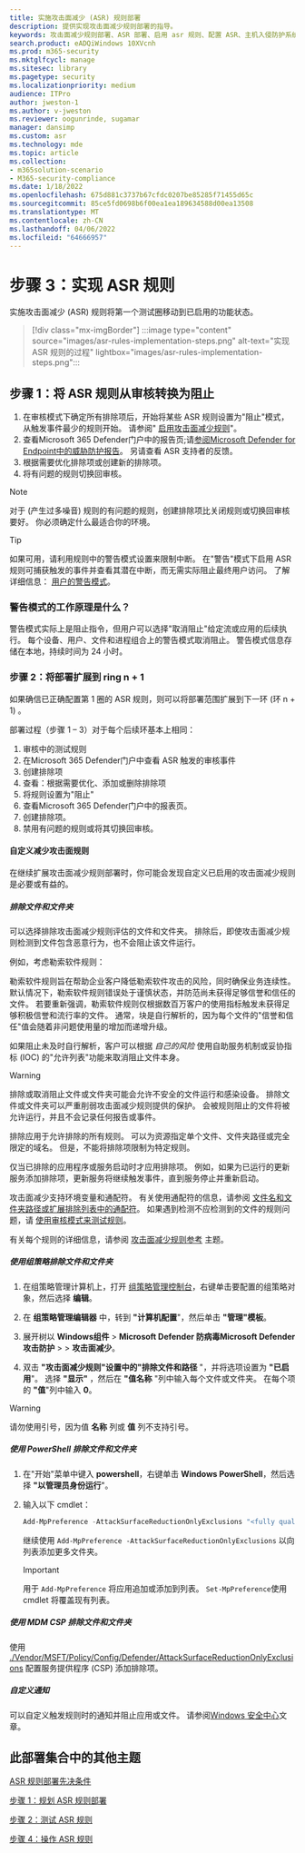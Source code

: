 ```yaml
---
title: 实施攻击面减少 (ASR) 规则部署
description: 提供实现攻击面减少规则部署的指导。
keywords: 攻击面减少规则部署、ASR 部署、启用 asr 规则、配置 ASR、主机入侵防护系统、保护规则、防攻击规则、反攻击规则、攻击规则、感染预防规则、Microsoft Defender for Endpoint、配置 ASR 规则
search.product: eADQiWindows 10XVcnh
ms.prod: m365-security
ms.mktglfcycl: manage
ms.sitesec: library
ms.pagetype: security
ms.localizationpriority: medium
audience: ITPro
author: jweston-1
ms.author: v-jweston
ms.reviewer: oogunrinde, sugamar
manager: dansimp
ms.custom: asr
ms.technology: mde
ms.topic: article
ms.collection:
- m365solution-scenario
- M365-security-compliance
ms.date: 1/18/2022
ms.openlocfilehash: 675d881c3737b67cfdc0207be85285f71455d65c
ms.sourcegitcommit: 85ce5fd0698b6f00ea1ea189634588d00ea13508
ms.translationtype: MT
ms.contentlocale: zh-CN
ms.lasthandoff: 04/06/2022
ms.locfileid: "64666957"
---
```

# <a name="step-3-implement-asr-rules"></a>步骤 3：实现 ASR 规则

实施攻击面减少 (ASR) 规则将第一个测试圈移动到已启用的功能状态。

> [!div class="mx-imgBorder"]
> :::image type="content" source="images/asr-rules-implementation-steps.png" alt-text="实现 ASR 规则的过程" lightbox="images/asr-rules-implementation-steps.png":::
  

## <a name="step-1-transition-asr-rules-from-audit-to-block"></a>步骤 1：将 ASR 规则从审核转换为阻止

1. 在审核模式下确定所有排除项后，开始将某些 ASR 规则设置为"阻止"模式，从触发事件最少的规则开始。 请参阅" [启用攻击面减少规则](enable-attack-surface-reduction.md)"。
2. 查看Microsoft 365 Defender门户中的报告页;请[参阅Microsoft Defender for Endpoint中的威胁防护报告](threat-protection-reports.md)。 另请查看 ASR 支持者的反馈。
3. 根据需要优化排除项或创建新的排除项。
4. 将有问题的规则切换回审核。

  >[!Note]
  >对于 (产生过多噪音) 规则的有问题的规则，创建排除项比关闭规则或切换回审核要好。 你必须确定什么最适合你的环境。

  >[!Tip]
  >如果可用，请利用规则中的警告模式设置来限制中断。 在"警告"模式下启用 ASR 规则可捕获触发的事件并查看其潜在中断，而无需实际阻止最终用户访问。 了解详细信息： [用户的警告模式](attack-surface-reduction.md#warn-mode-for-users)。

### <a name="how-does-warn-mode-work"></a>警告模式的工作原理是什么？

警告模式实际上是阻止指令，但用户可以选择"取消阻止"给定流或应用的后续执行。 每个设备、用户、文件和进程组合上的警告模式取消阻止。 警告模式信息存储在本地，持续时间为 24 小时。

### <a name="step-2-expand-deployment-to-ring-n--1"></a>步骤 2：将部署扩展到 ring n + 1

如果确信已正确配置第 1 圈的 ASR 规则，则可以将部署范围扩展到下一环 (环 n + 1) 。

部署过程（步骤 1 – 3）对于每个后续环基本上相同：

1. 审核中的测试规则
2. 在Microsoft 365 Defender门户中查看 ASR 触发的审核事件
3. 创建排除项
4. 查看：根据需要优化、添加或删除排除项
5. 将规则设置为"阻止"
6. 查看Microsoft 365 Defender门户中的报表页。
7. 创建排除项。
8. 禁用有问题的规则或将其切换回审核。

#### <a name="customize-attack-surface-reduction-rules"></a>自定义减少攻击面规则

在继续扩展攻击面减少规则部署时，你可能会发现自定义已启用的攻击面减少规则是必要或有益的。

##### <a name="exclude-files-and-folders"></a>排除文件和文件夹

可以选择排除攻击面减少规则评估的文件和文件夹。 排除后，即使攻击面减少规则检测到文件包含恶意行为，也不会阻止该文件运行。

例如，考虑勒索软件规则：

勒索软件规则旨在帮助企业客户降低勒索软件攻击的风险，同时确保业务连续性。 默认情况下，勒索软件规则错误处于谨慎状态，并防范尚未获得足够信誉和信任的文件。 若要重新强调，勒索软件规则仅根据数百万客户的使用指标触发未获得足够积极信誉和流行率的文件。 通常，块是自行解析的，因为每个文件的"信誉和信任"值会随着非问题使用量的增加而递增升级。

如果阻止未及时自行解析，客户可以根据 _自己的风险_ 使用自助服务机制或妥协指标 (IOC) 的"允许列表"功能来取消阻止文件本身。

> [!WARNING]
> 排除或取消阻止文件或文件夹可能会允许不安全的文件运行和感染设备。 排除文件或文件夹可以严重削弱攻击面减少规则提供的保护。 会被规则阻止的文件将被允许运行，并且不会记录任何报告或事件。

排除应用于允许排除的所有规则。 可以为资源指定单个文件、文件夹路径或完全限定的域名。 但是，不能将排除项限制为特定规则。

仅当已排除的应用程序或服务启动时才应用排除项。 例如，如果为已运行的更新服务添加排除项，更新服务将继续触发事件，直到服务停止并重新启动。

攻击面减少支持环境变量和通配符。 有关使用通配符的信息，请参阅 [文件名和文件夹路径或扩展排除列表中的通配符](configure-extension-file-exclusions-microsoft-defender-antivirus.md#use-wildcards-in-the-file-name-and-folder-path-or-extension-exclusion-lists)。
如果遇到检测不应检测到的文件的规则问题，请 [使用审核模式来测试规则](evaluate-attack-surface-reduction.md)。

有关每个规则的详细信息，请参阅 [攻击面减少规则参考](attack-surface-reduction-rules-reference.md) 主题。

##### <a name="use-group-policy-to-exclude-files-and-folders"></a>使用组策略排除文件和文件夹

1. 在组策略管理计算机上，打开 [组策略管理控制台](https://technet.microsoft.com/library/cc731212.aspx)，右键单击要配置的组策略对象，然后选择 **编辑**。

2. 在 **组策略管理编辑器** 中，转到 **"计算机配置**"，然后单击 **"管理"模板**。

3. 展开树以 **Windows组件** \> **Microsoft Defender 防病毒Microsoft Defender 攻击防护** \>  \> **攻击面减少**。

4. 双击 **"攻击面减少规则"设置中的"排除文件和路径** "，并将选项设置为 **"已启用**"。 选择 **"显示"** ，然后在 **"值名称** "列中输入每个文件或文件夹。 在每个项的 **"值**"列中输入 **0**。

> [!WARNING]
> 请勿使用引号，因为值 **名称** 列或 **值** 列不支持引号。

##### <a name="use-powershell-to-exclude-files-and-folders"></a>使用 PowerShell 排除文件和文件夹

1. 在"开始"菜单中键入 **powershell**，右键单击 **Windows PowerShell**，然后选择 **"以管理员身份运行**"。

2. 输入以下 cmdlet：

    ```PowerShell
    Add-MpPreference -AttackSurfaceReductionOnlyExclusions "<fully qualified path or resource>"
    ```

    继续使用 `Add-MpPreference -AttackSurfaceReductionOnlyExclusions` 以向列表添加更多文件夹。

    > [!IMPORTANT]
    > 用于 `Add-MpPreference` 将应用追加或添加到列表。 `Set-MpPreference`使用 cmdlet 将覆盖现有列表。

##### <a name="use-mdm-csps-to-exclude-files-and-folders"></a>使用 MDM CSP 排除文件和文件夹

使用 [./Vendor/MSFT/Policy/Config/Defender/AttackSurfaceReductionOnlyExclusions](/windows/client-management/mdm/policy-csp-defender#defender-attacksurfacereductiononlyexclusions) 配置服务提供程序 (CSP) 添加排除项。

##### <a name="customize-the-notification"></a>自定义通知

可以自定义触发规则时的通知并阻止应用或文件。 请参阅[Windows 安全中心](/windows/security/threat-protection/windows-defender-security-center/windows-defender-security-center#customize-notifications-from-the-windows-defender-security-center)文章。

## <a name="additional-topics-in-this-deployment-collection"></a>此部署集合中的其他主题

[ASR 规则部署先决条件](attack-surface-reduction-rules-deployment.md)

[步骤 1：规划 ASR 规则部署](attack-surface-reduction-rules-deployment-plan.md)

[步骤 2：测试 ASR 规则](attack-surface-reduction-rules-deployment-test.md)

[步骤 4：操作 ASR 规则](attack-surface-reduction-rules-deployment-operationalize.md)

